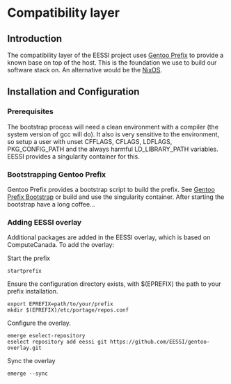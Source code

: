 # Compatibility layer

## Introduction

The compatibility layer of the EESSI project uses [Gentoo Prefix](https://wiki.gentoo.org/wiki/Project:Prefix)
to provide a known base on top of the host. This is the foundation we use to build our software stack on.
An alternative would be the [NixOS](https://nixos.org/).

## Installation and Configuration

### Prerequisites

The bootstrap process will need a clean environment with a compiler (the system version of gcc will do). It also is very sensitive to 
the environment, so setup a user with unset CFFLAGS, CFLAGS, LDFLAGS, PKG_CONFIG_PATH and the always harmful LD_LIBRARY_PATH variables.
EESSI provides a singularity container for this.

### Bootstrapping Gentoo Prefix
Gentoo Prefix provides a bootstrap script to build the prefix. See [Gentoo Prefix Bootstrap](https://wiki.gentoo.org/wiki/Project:Prefix/Bootstrap)
or build and use the singularity container. After starting the bootstrap have a long coffee...

### Adding EESSI overlay
Additional packages are added in the EESSI overlay, which is based on ComputeCanada.
To add the overlay: 

Start the prefix
```
startprefix
```
Ensure the configuration directory exists, with $(EPREFIX) the path to your prefix installation.
```
export EPREFIX=path/to/your/prefix
mkdir $(EPREFIX)/etc/portage/repos.conf
```
Configure the overlay. 
```
emerge eselect-repository
eselect repository add eessi git https://github.com/EESSI/gentoo-overlay.git
```
Sync the overlay
```
emerge --sync
```


